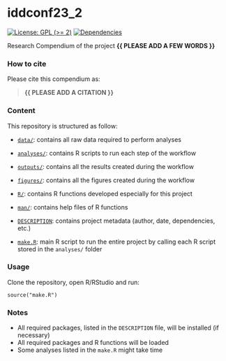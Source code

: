 <!-- README.md is generated from README.Rmd. Please edit that file -->

# iddconf23\_2

<!-- badges: start -->

[![License: GPL (&gt;=
2)](https://img.shields.io/badge/License-GPL%20%28%3E%3D%202%29-blue.svg)](https://choosealicense.com/licenses/gpl-2.0/)
[![Dependencies](https://img.shields.io/badge/dependencies-2/71-green?style=flat)](#)
<!-- badges: end -->

Research Compendium of the project **{{ PLEASE ADD A FEW WORDS }}**

### How to cite

Please cite this compendium as:

> **{{ PLEASE ADD A CITATION }}**

### Content

This repository is structured as follow:

-   [`data/`](https://github.com/p-ruiz-cuenca/iddconf23_2/tree/master/data):
    contains all raw data required to perform analyses

-   [`analyses/`](https://github.com/p-ruiz-cuenca/iddconf23_2/tree/main/analyses/):
    contains R scripts to run each step of the workflow

-   [`outputs/`](https://github.com/p-ruiz-cuenca/iddconf23_2/tree/main/outputs):
    contains all the results created during the workflow

-   [`figures/`](https://github.com/p-ruiz-cuenca/iddconf23_2/tree/main/figures):
    contains all the figures created during the workflow

-   [`R/`](https://github.com/p-ruiz-cuenca/iddconf23_2/tree/main/R):
    contains R functions developed especially for this project

-   [`man/`](https://github.com/p-ruiz-cuenca/iddconf23_2/tree/main/man):
    contains help files of R functions

-   [`DESCRIPTION`](https://github.com/p-ruiz-cuenca/iddconf23_2/tree/main/DESCRIPTION):
    contains project metadata (author, date, dependencies, etc.)

-   [`make.R`](https://github.com/p-ruiz-cuenca/iddconf23_2/tree/main/make.R):
    main R script to run the entire project by calling each R script
    stored in the `analyses/` folder

### Usage

Clone the repository, open R/RStudio and run:

    source("make.R")

### Notes

-   All required packages, listed in the `DESCRIPTION` file, will be
    installed (if necessary)
-   All required packages and R functions will be loaded
-   Some analyses listed in the `make.R` might take time
